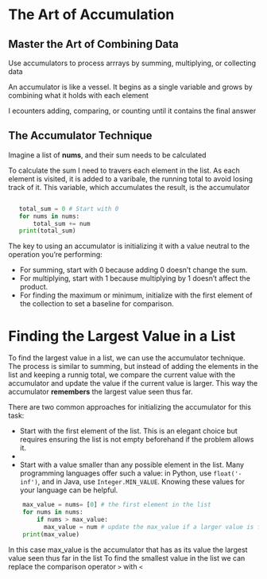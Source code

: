 # The Art of Accumulation

## Master the Art of Combining Data

Use accumulators to process arrrays by summing, multiplying, or collecting data

An accumulator is like a vessel. It begins as a single variable and grows by combining what it holds with each element

I ecounters adding, comparing, or counting until it contains the final answer

## The Accumulator Technique

Imagine a list of **nums**, and their sum needs to be calculated

To calculate the sum I need to travers each element in the list. As each element is visited, it is added to a varibale, the running total to avoid losing track of it. This variable, which accumulates the result, is the accumulator

```python

   total_sum = 0 # Start with 0
   for nums in nums:
       total_sum += num
   print(total_sum)
```

The key to using an accumulator is initializing it with a value neutral to the operation you’re performing:

- For summing, start with 0 because adding 0 doesn’t change the sum.
- For multiplying, start with 1 because multiplying by 1 doesn’t affect the product.
- For finding the maximum or minimum, initialize with the first element of the collection to set a baseline for comparison.

# Finding the Largest Value in a List

To find the largest value in a list, we can use the accumulator technique. The process is similar to summing, but instead of adding the elements in the list and keeping a runnig total, we compare the current value with the accumulator and update the value if the current value is larger. This way the accumulator **remembers** the largest value seen thus far.

There are two common approaches for initializing the accumulator for this task:

- Start with the first element of the list. This is an elegant choice but requires ensuring the list is not empty beforehand if the problem allows it.
-
- Start with a value smaller than any possible element in the list. Many programming languages offer such a value: in Python, use `float('-inf')`, and in Java, use `Integer.MIN_VALUE`. Knowing these values for your language can be helpful.

```python
    max_value = nums= [0] # the first element in the list
    for nums in nums:
        if nums > max_value:
          max_value = num # update the max_value if a larger value is found
    print(max_value)
```

In this case max_value is the accumulator that has as its value the largest value seen thus far in the list
To find the smallest value in the list we can replace the comparison operator `>` with `<`
